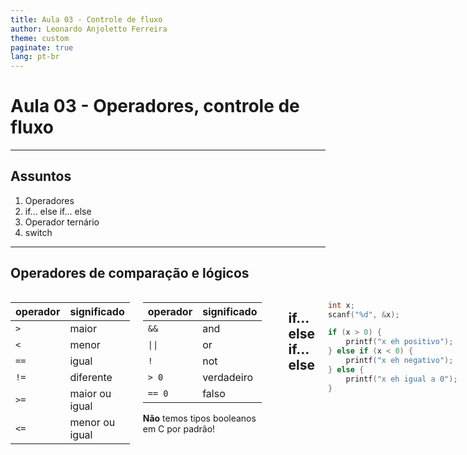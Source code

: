 ```yaml
---
title: Aula 03 - Controle de fluxo
author: Leonardo Anjoletto Ferreira
theme: custom
paginate: true
lang: pt-br
---
```


<!--
_header: CC2632 - Desenvolvimento de Algoritmos
_footer: Leonardo Anjoletto Ferreira
-->

# Aula 03 - Operadores, controle de fluxo

---

## Assuntos
1. Operadores
2. if... else if... else
3. Operador ternário
4. switch

---

## Operadores de comparação e lógicos

<div class="columns">

<div>

operador | significado
---------|------------
```>```  | maior
```<```  | menor
`==`     | igual
`!=`     | diferente
`>=`     | maior ou igual
`<=`     | menor ou igual

</div>

<div>

operador | significado
---------|------------
`&&`     | and
`\|\|`     | or
`!`      | not
`> 0`    | verdadeiro
`== 0`   | falso

**Não** temos tipos booleanos em C por padrão!

</div>

---

## if...  else if...  else

<div class="columns">

<div>

```c
int x;
scanf("%d", &x);

if (x > 0) {
    printf("x eh positivo");
} else if (x < 0) {
    printf("x eh negativo");
} else {
    printf("x eh igual a 0");
}
```
</div>
<div>

```c
int x;
scanf("%d", &x);

if (x > 0)
    printf("x eh positivo");
else if (x < 0)
    printf("x eh negativo");
else
    printf("x eh igual a 0");
```

</div>

---

## Operador ternário

```c
int x;
scanf("%d", &x);

int positivo = (x > 0) ? 1 : 0;

if (positivo == 1)
    printf("x eh positivo");
else
    printf("x nao eh positivo");
```

---

## Operador ternário

```c
int x;
scanf("%d", &x);

// evite de fazer isso...
int sinal = (x > 0) ? 1 : (x < 0) ? -1 : 0 ;

if (sinal == 1)
    printf("x eh positivo");
else if (sinal == -1)
    printf("x eh negativo");
else
    printf("x eh igual a zero");
```

---

## Switch, break e continue

- `break`: usado para quebrar a execução atual
- `continue`: para pular a próxima iteração (vamos ver junto com repetição)
- o `switch... case` é um dos operadores que usa `break` para controlar o fluxo

---

## Switch

```c
int x;
scanf("%d", &x);

switch(x){
    case 1: printf("x = 1");
    case 2: printf("x = 2");
    default: printf("x nao eh 1 nem 2");
}
```

---

## Switch

```c
int x;
scanf("%d", &x);

switch(x){
    case 1: printf("x = 1");
    case 2: printf("x = 2");
    default: printf("x nao eh 1 nem 2");
}
```

No caso do `switch` precisamos usar o `break`

---

## Switch e break

```c
scanf("%d", &x);
switch(x){
    case 1:
        printf("x = 1");
        break;
    case 2:
        printf("x = 2");
        break;
    default:
        printf("x nao eh 1 nem 2");
        break;
}
```
